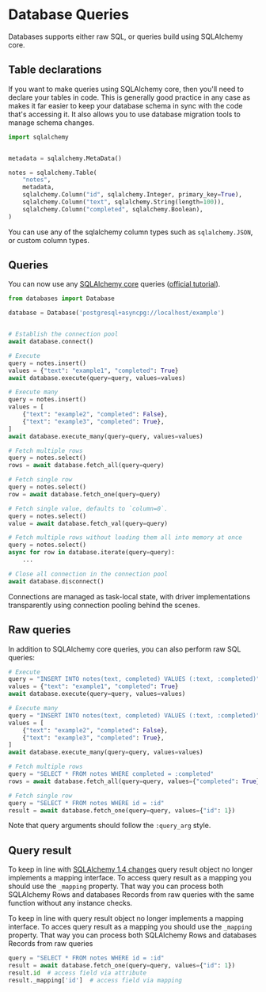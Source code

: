 # Database Queries

Databases supports either raw SQL, or queries build using SQLAlchemy core.

## Table declarations

If you want to make queries using SQLAlchemy core, then you'll need to declare
your tables in code. This is generally good practice in any case as makes it
far easier to keep your database schema in sync with the code that's accessing
it. It also allows you to use database migration tools to manage schema changes.

```python
import sqlalchemy


metadata = sqlalchemy.MetaData()

notes = sqlalchemy.Table(
    "notes",
    metadata,
    sqlalchemy.Column("id", sqlalchemy.Integer, primary_key=True),
    sqlalchemy.Column("text", sqlalchemy.String(length=100)),
    sqlalchemy.Column("completed", sqlalchemy.Boolean),
)
```

You can use any of the sqlalchemy column types such as `sqlalchemy.JSON`, or
custom column types.

## Queries

You can now use any [SQLAlchemy core][sqlalchemy-core] queries ([official tutorial][sqlalchemy-core-tutorial]).

```python
from databases import Database

database = Database('postgresql+asyncpg://localhost/example')


# Establish the connection pool
await database.connect()

# Execute
query = notes.insert()
values = {"text": "example1", "completed": True}
await database.execute(query=query, values=values)

# Execute many
query = notes.insert()
values = [
    {"text": "example2", "completed": False},
    {"text": "example3", "completed": True},
]
await database.execute_many(query=query, values=values)

# Fetch multiple rows
query = notes.select()
rows = await database.fetch_all(query=query)

# Fetch single row
query = notes.select()
row = await database.fetch_one(query=query)

# Fetch single value, defaults to `column=0`.
query = notes.select()
value = await database.fetch_val(query=query)

# Fetch multiple rows without loading them all into memory at once
query = notes.select()
async for row in database.iterate(query=query):
    ...

# Close all connection in the connection pool
await database.disconnect()
```

Connections are managed as task-local state, with driver implementations
transparently using connection pooling behind the scenes.

## Raw queries

In addition to SQLAlchemy core queries, you can also perform raw SQL queries:

```python
# Execute
query = "INSERT INTO notes(text, completed) VALUES (:text, :completed)"
values = {"text": "example1", "completed": True}
await database.execute(query=query, values=values)

# Execute many
query = "INSERT INTO notes(text, completed) VALUES (:text, :completed)"
values = [
    {"text": "example2", "completed": False},
    {"text": "example3", "completed": True},
]
await database.execute_many(query=query, values=values)

# Fetch multiple rows
query = "SELECT * FROM notes WHERE completed = :completed"
rows = await database.fetch_all(query=query, values={"completed": True})

# Fetch single row
query = "SELECT * FROM notes WHERE id = :id"
result = await database.fetch_one(query=query, values={"id": 1})
```

Note that query arguments should follow the `:query_arg` style.

[sqlalchemy-core]: https://docs.sqlalchemy.org/en/latest/core/
[sqlalchemy-core-tutorial]: https://docs.sqlalchemy.org/en/latest/core/tutorial.html

## Query result

To keep in line with [SQLAlchemy 1.4 changes][sqlalchemy-mapping-changes] 
query result object no longer implements a mapping interface. 
To access query result as a mapping you should use the `_mapping` property. 
That way you can process both SQLAlchemy Rows and databases Records from raw queries 
with the same function without any instance checks.


To keep in line with 
query result object no longer implements a mapping interface.
To acces query result as a mapping you should use the `_mapping` property. 
That way you can process both SQLAlchemy Rows and databases Records from raw queries 





```python
query = "SELECT * FROM notes WHERE id = :id"
result = await database.fetch_one(query=query, values={"id": 1})
result.id  # access field via attribute
result._mapping['id']  # access field via mapping
```

[sqlalchemy-mapping-changes]: https://docs.sqlalchemy.org/en/14/changelog/migration_14.html#rowproxy-is-no-longer-a-proxy-is-now-called-row-and-behaves-like-an-enhanced-named-tuple
